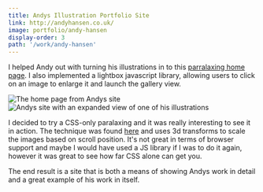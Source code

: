 ```yaml
---
title: Andys Illustration Portfolio Site
link: http://andyhansen.co.uk/
image: portfolio/andy-hansen
display-order: 3
path: '/work/andy-hansen'
---
```


I helped Andy out with turning his illustrations in to this [parralaxing home page](http://andyhansen.co.uk/index.html).
I also implemented a lightbox javascript library, allowing users to click on an image to enlarge it and launch the gallery view.

<div class="grid">
    <div class="grid__item one-half">
        <img src="/assets/img/portfolio/andy-hansen.jpg" alt="The home page from Andys site" />
    </div>
    <div class="grid__item one-half">
        <img src="/assets/img/portfolio/andy-hansen-lightbox.jpg" alt="Andys site with an expanded view of one of his illustrations" />
    </div>
</div>

I decided to try a CSS-only paralaxing and it was really interesting to see it in action.
The technique was found [here](http://keithclark.co.uk/articles/pure-css-parallax-websites/) and uses 3d transforms to scale the images based on scroll position.
It's not great in terms of browser support and maybe I would have used a JS library if I was to do it again, however it was great to see how far CSS alone can get you.

The end result is a site that is both a means of showing Andys work in detail and a great example of his work in itself.
